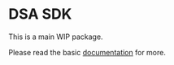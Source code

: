 # DSA SDK

This is a main WIP package.

Please read the basic [documentation](https://github.com/InstaDApp/dsa-developers) for more.